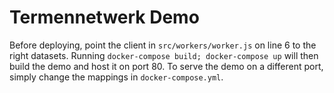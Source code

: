 # Termennetwerk Demo

Before deploying, point the client in `src/workers/worker.js` on line 6 to the right datasets.
Running `docker-compose build; docker-compose up` will then build the demo and host it on port 80.
To serve the demo on a different port, simply change the mappings in `docker-compose.yml`.
